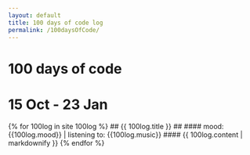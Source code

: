 ```yaml
---
layout: default
title: 100 days of code log
permalink: /100daysOfCode/
---
```

# 100 days of code #
# 15 Oct - 23 Jan #

  {% for 100log in site 100log %}
    ## {{ 100log.title }} ##
    #### mood: {{100log.mood}} | listening to: {{100log.music}} ####
    {{ 100log.content | markdownify }}
  {% endfor %}
